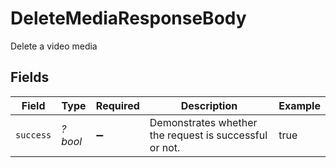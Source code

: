# DeleteMediaResponseBody

Delete a video media


## Fields

| Field                                                  | Type                                                   | Required                                               | Description                                            | Example                                                |
| ------------------------------------------------------ | ------------------------------------------------------ | ------------------------------------------------------ | ------------------------------------------------------ | ------------------------------------------------------ |
| `success`                                              | *?bool*                                                | :heavy_minus_sign:                                     | Demonstrates whether the request is successful or not. | true                                                   |
